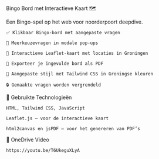 Bingo Bord met Interactieve Kaart 🗺️

Een Bingo-spel op het web voor noorderpoort deepdive.

    ✅ Klikbaar Bingo-bord met aangepaste vragen

    🧠 Meerkeuzevragen in modale pop-ups

    📍 Interactieve Leaflet-kaart met locaties in Groningen

    📄 Exporteer je ingevulde bord als PDF

    🎨 Aangepaste stijl met Tailwind CSS in Groningse kleuren

    🔒 Gemaakte vragen worden vergrendeld

🔧 Gebruikte Technologieën

    HTML, Tailwind CSS, JavaScript

    Leaflet.js – voor de interactieve kaart

    html2canvas en jsPDF – voor het genereren van PDF’s


🎥 OneDrive Video

    https://youtu.be/T6UkeguXLyA

